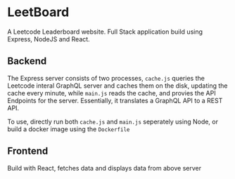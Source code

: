 # LeetBoard

A Leetcode Leaderboard website. Full Stack application build using Express, NodeJS and React.

## Backend

The Express server consists of two processes, `cache.js` queries the Leetcode interal GraphQL server and caches them on the disk, updating the cache every minute, while `main.js` reads the cache, and provies the API Endpoints for the server. Essentially, it translates a GraphQL API to a REST API.

To use, directly run both `cache.js` and `main.js` seperately using Node, or build a docker image using the `Dockerfile`

## Frontend

Build with React, fetches data and displays data from above server 